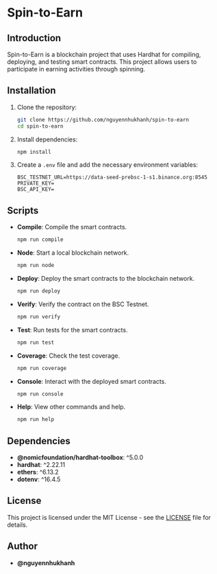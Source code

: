 # Spin-to-Earn

## Introduction

Spin-to-Earn is a blockchain project that uses Hardhat for compiling, deploying, and testing smart contracts. This project allows users to participate in earning activities through spinning.

## Installation

1. Clone the repository:

   ```bash
   git clone https://github.com/nguyennhukhanh/spin-to-earn
   cd spin-to-earn
   ```

2. Install dependencies:

   ```bash
   npm install
   ```

3. Create a `.env` file and add the necessary environment variables:
   ```plaintext
   BSC_TESTNET_URL=https://data-seed-prebsc-1-s1.binance.org:8545
   PRIVATE_KEY=
   BSC_API_KEY=
   ```

## Scripts

- **Compile**: Compile the smart contracts.

  ```bash
  npm run compile
  ```

- **Node**: Start a local blockchain network.

  ```bash
  npm run node
  ```

- **Deploy**: Deploy the smart contracts to the blockchain network.

  ```bash
  npm run deploy
  ```

- **Verify**: Verify the contract on the BSC Testnet.

  ```bash
  npm run verify
  ```

- **Test**: Run tests for the smart contracts.

  ```bash
  npm run test
  ```

- **Coverage**: Check the test coverage.

  ```bash
  npm run coverage
  ```

- **Console**: Interact with the deployed smart contracts.

  ```bash
  npm run console
  ```

- **Help**: View other commands and help.
  ```bash
  npm run help
  ```

## Dependencies

- **@nomicfoundation/hardhat-toolbox**: ^5.0.0
- **hardhat**: ^2.22.11
- **ethers**: ^6.13.2
- **dotenv**: ^16.4.5

## License

This project is licensed under the MIT License - see the [LICENSE](LICENSE) file for details.

## Author

- **@nguyennhukhanh**
